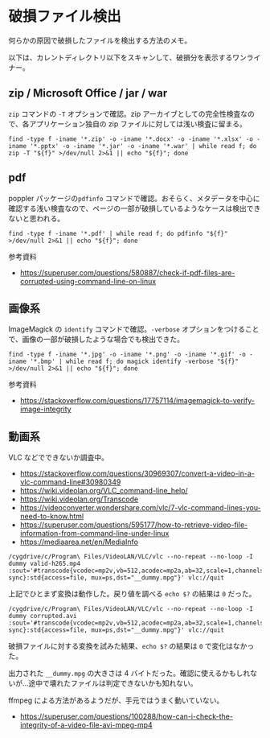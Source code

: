 # 破損ファイル検出

何らかの原因で破損したファイルを検出する方法のメモ。

以下は、カレントディレクトリ以下をスキャンして、破損分を表示するワンライナー。

## zip / Microsoft Office / jar / war

`zip` コマンドの `-T` オプションで確認。zip アーカイブとしての完全性検査なので、各アプリケーション独自の zip ファイルに対しては浅い検査に留まる。

```shell
find -type f -iname '*.zip' -o -iname '*.docx' -o -iname '*.xlsx' -o -iname '*.pptx' -o -iname '*.jar' -o -iname '*.war' | while read f; do zip -T "${f}" >/dev/null 2>&1 || echo "${f}"; done
```

## pdf

poppler パッケージの`pdfinfo` コマンドで確認。おそらく、メタデータを中心に確認する浅い検査なので、ページの一部が破損しているようなケースは検出できないと思われる。

```shell
find -type f -iname '*.pdf' | while read f; do pdfinfo "${f}" >/dev/null 2>&1 || echo "${f}"; done
```

参考資料

- https://superuser.com/questions/580887/check-if-pdf-files-are-corrupted-using-command-line-on-linux

## 画像系

ImageMagick の `identify` コマンドで確認。`-verbose` オプションをつけることで、画像の一部が破損したような場合でも検出できた。

```shell
find -type f -iname '*.jpg' -o -iname '*.png' -o -iname '*.gif' -o -iname '*.bmp' | while read f; do magick identify -verbose "${f}" >/dev/null 2>&1 || echo "${f}"; done
```

参考資料

- https://stackoverflow.com/questions/17757114/imagemagick-to-verify-image-integrity

## 動画系

VLC などでできないか調査中。

- https://stackoverflow.com/questions/30969307/convert-a-video-in-a-vlc-command-line#30980349
- https://wiki.videolan.org/VLC_command-line_help/
- https://wiki.videolan.org/Transcode
- https://videoconverter.wondershare.com/vlc/7-vlc-command-lines-you-need-to-know.html
- https://superuser.com/questions/595177/how-to-retrieve-video-file-information-from-command-line-under-linux
- https://mediaarea.net/en/MediaInfo

```shell
/cygdrive/c/Program\ Files/VideoLAN/VLC/vlc --no-repeat --no-loop -I dummy valid-h265.mp4 :sout='#transcode{vcodec=mp2v,vb=512,acodec=mp2a,ab=32,scale=1,channels=2,audio-sync}:std{access=file, mux=ps,dst="__dummy.mpg"}' vlc://quit
```

上記でひとまず変換は動作した。戻り値を調べる `echo $?` の結果は `0` だった。

```shell
/cygdrive/c/Program\ Files/VideoLAN/VLC/vlc --no-repeat --no-loop -I dummy corrupted.avi :sout='#transcode{vcodec=mp2v,vb=512,acodec=mp2a,ab=32,scale=1,channels=2,audio-sync}:std{access=file, mux=ps,dst="__dummy.mpg"}' vlc://quit
```

破損ファイルに対する変換を試みた結果、`echo $?` の結果は `0` で変化はなかった。

出力された `__dummy.mpg` の大きさは 4 バイトだった。確認に使えるかもしれないが…途中で壊れたファイルは判定できないかも知れない。



ffmpeg による方法があるようだが、手元ではうまく動いていない。

- https://superuser.com/questions/100288/how-can-i-check-the-integrity-of-a-video-file-avi-mpeg-mp4


